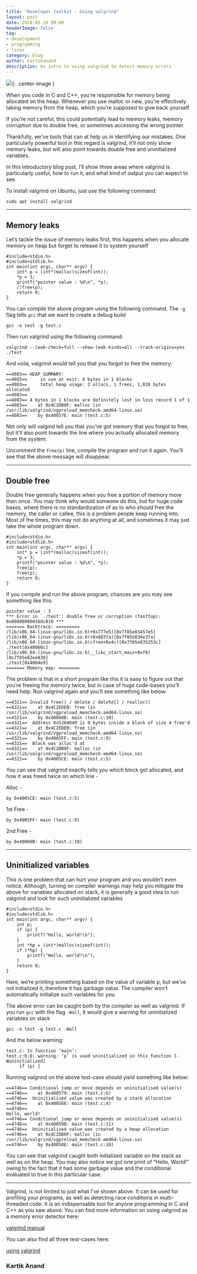 ```yaml
---
title: "Developer toolkit - Using valgrind"
layout: post
date: 2018-05-28 09:00
headerImage: false
tag:
- development
- programming
- linux
category: blog
author: kartikanand
description: An intro to using valgrind to detect memory errors
---
```


![](https://cdn-images-1.medium.com/max/1600/1*XG1gdrt0ueY5ynrFqUqZUw.png){: .center-image }

When you code in C and C++, you’re responsible for memory being allocated on the heap. Whenever you use malloc or new, you’re effectively taking memory from the heap, which you’re supposed to give back yourself.

If you’re not careful, this could potentially lead to memory leaks, memory corruption due to double free, or sometimes accessing the wrong pointer.

Thankfully, we’ve tools that can at help us in identifying our mistakes. One particularly powerful tool in this regard is valgrind, it’ll not only show memory leaks, but will also point towards double free and uninitialized variables.

In this introductory blog post, I’ll show three areas where valgrind is particularly useful, how to run it, and what kind of output you can expect to see.

To install valgrind on Ubuntu, just use the following command:

    sudo apt install valgrind

---

## Memory leaks

Let’s tackle the issue of memory leaks first, this happens when you allocate memory on heap but forget to release it to system yourself

    #include<stdio.h>
    #include<stdlib.h>
    int main(int argc, char** argv) {
        int* p = (int*)malloc(sizeof(int));
        *p = 3;
        printf("pointer value : %d\n", *p);
        //free(p);
        return 0;
    }

You can compile the above program using the following command. The `-g` flag tells `gcc` that we want to create a debug build

    gcc -o test -g test.c

Then run valgrind using the following command:

    valgrind --leak-check=full --show-leak-kinds=all --track-origins=yes ./test

And voila, valgrind would tell you that you forgot to free the memory:

    ==4083== HEAP SUMMARY:
    ==4083==     in use at exit: 4 bytes in 1 blocks
    ==4083==     total heap usage: 2 allocs, 1 frees, 1,028 bytes allocated
    ==4083== 
    ==4083== 4 bytes in 1 blocks are definitely lost in loss record 1 of 1
    ==4083==    at 0x4C2DB8F: malloc (in /usr/lib/valgrind/vgpreload_memcheck-amd64-linux.so)
    ==4083==    by 0x40057E: main (test.c:5)

Not only will valgind tell you that you’ve got memory that you forgot to free, but it’ll also point towards the line where you actually allocated memory from the system.

Uncomment the `free(p)` line, compile the program and run it again. You’ll see that the above message will disappear.

---

## Double free

Double free generally happens when you free a portion of memory more than once. You may think why would someone do this, but for huge code bases, where there is no standardization of as to who should free the memory, the caller or callee, this is a problem people keep running into. Most of the times, this may not do anything at all, and sometimes it may just take the whole program down.

    #include<stdio.h>
    #include<stdlib.h>
    int main(int argc, char** argv) {
        int* p = (int*)malloc(sizeof(int));
        *p = 3;
        printf("pointer value : %d\n", *p);
        free(p);
        free(p);
        return 0;
    }

If you compile and run the above program, chances are you may see something like this:

    pointer value : 3
    *** Error in `./test': double free or corruption (fasttop): 0x00000000016dc010 ***
    ======= Backtrace: =========
    /lib/x86_64-linux-gnu/libc.so.6(+0x777e5)[0x7f85e83457e5]
    /lib/x86_64-linux-gnu/libc.so.6(+0x8037a)[0x7f85e834e37a]
    /lib/x86_64-linux-gnu/libc.so.6(cfree+0x4c)[0x7f85e835253c]
    ./test[0x40060c]
    /lib/x86_64-linux-gnu/libc.so.6(__libc_start_main+0xf0)[0x7f85e82ee830]
    ./test[0x4004e9]
    ======= Memory map: ========

The problem is that in a short program like this it is easy to figure out that you’re freeing the memory twice, but in case of huge code-bases you’ll need help. Run valgrind again and you’ll see something like below:

    ==4321== Invalid free() / delete / delete[] / realloc()
    ==4321==    at 0x4C2EDEB: free (in /usr/lib/valgrind/vgpreload_memcheck-amd64-linux.so)
    ==4321==    by 0x40060B: main (test.c:10)
    ==4321==  Address 0x5204040 is 0 bytes inside a block of size 4 free'd
    ==4321==    at 0x4C2EDEB: free (in /usr/lib/valgrind/vgpreload_memcheck-amd64-linux.so)
    ==4321==    by 0x4005FF: main (test.c:9)
    ==4321==  Block was alloc'd at
    ==4321==    at 0x4C2DB8F: malloc (in /usr/lib/valgrind/vgpreload_memcheck-amd64-linux.so)
    ==4321==    by 0x4005CE: main (test.c:5)

You can see that valgrind exactly tells you which block got allocated, and how it was freed twice on which line -

Alloc -

    by 0x4005CE: main (test.c:5)

1st Free -

    by 0x4005FF: main (test.c:9)

2nd Free -

    by 0x40060B: main (test.c:10)

---

## Uninitialized variables

This is one problem that can hurt your program and you wouldn’t even notice. Although, turning on compiler warnings may help you mitigate the above for variables allocated on stack, it is generally a good idea to run valgrind and look for such uninitialized variables

    #include<stdio.h>
    #include<stdlib.h>
    int main(int argc, char** argv) {
        int p;
        if (p) {
            printf("Hello, world!\n");
        }
        int *hp = (int*)malloc(sizeof(int));
        if (*hp) {
            printf("Hello, world!\n");
        }
        return 0;
    }

Here, we’re printing something based on the value of variable p, but we’ve not initialized it, therefore it has garbage value. The compiler won’t automatically initialize such variables for you.

The above error can be caught both by the compiler as well as valgrind. If you run `gcc` with the flag `-Wall`, it would give a warning for uninitialized variables on stack

    gcc -o test -g test.c -Wall

And the below warning:

    test.c: In function ‘main’:
    test.c:6:8: warning: ‘p’ is used uninitialized in this function [-Wuninitialized]
         if (p) {

Running valgrind on the above test-case should yield something like below:

    ==4746== Conditional jump or move depends on uninitialised value(s)
    ==4746==    at 0x400579: main (test.c:6)
    ==4746==  Uninitialised value was created by a stack allocation
    ==4746==    at 0x400566: main (test.c:4)
    ==4746== 
    Hello, world!
    ==4746== Conditional jump or move depends on uninitialised value(s)
    ==4746==    at 0x40059B: main (test.c:11)
    ==4746==  Uninitialised value was created by a heap allocation
    ==4746==    at 0x4C2DB8F: malloc (in /usr/lib/valgrind/vgpreload_memcheck-amd64-linux.so)
    ==4746==    by 0x40058E: main (test.c:10)

You can see that valgrind caught both initialized variable on the stack as well as on the heap. You may also notice we got one print of “Hello, World!” owing to the fact that it had some garbage value and the conditional evaluated to true in this particular case.

---

Valgrind, is not limited to just what I’ve shown above. It can be used for profiling your programs, as well as detecting race conditions in multi-threaded code. It is an indispensable tool for anyone programming in C and C++ as you saw above. You can find more information on using valgrind as a memory error detector here:

[valgrind manual](http://valgrind.org/docs/manual/mc-manual.html)

You can also find all three test-cases here:

[using valgrind](https://github.com/kartikanand/using-valgrind)

### Kartik Anand
